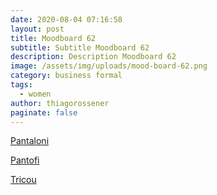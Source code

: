 ```yaml
---
date: 2020-08-04 07:16:58
layout: post
title: Moodboard 62
subtitle: Subtitle Moodboard 62
description: Description Moodboard 62
image: /assets/img/uploads/mood-board-62.png
category: business formal
tags:
  - women
author: thiagorossener
paginate: false
---
```

[Pantaloni](http://bit.do/fHdJv)

[Pantofi](http://bit.do/fHdJy)

[Tricou](http://bit.do/fHdJz)